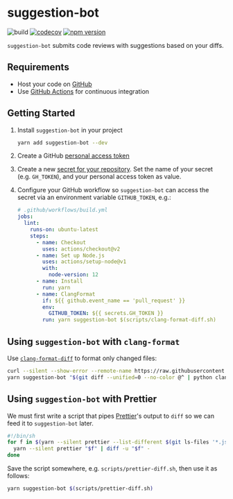 # suggestion-bot

![build](https://github.com/tido64/suggestion-bot/workflows/build/badge.svg)
[![codecov](https://codecov.io/gh/tido64/suggestion-bot/branch/master/graph/badge.svg)](https://codecov.io/gh/tido64/suggestion-bot)
[![npm version](https://badgen.net/npm/v/suggestion-bot)](https://www.npmjs.com/package/suggestion-bot)

`suggestion-bot` submits code reviews with suggestions based on your diffs.

## Requirements

- Host your code on [GitHub](https://github.com/)
- Use [GitHub Actions](https://github.com/features/actions) for continuous
  integration

## Getting Started

1. Install `suggestion-bot` in your project

   ```sh
   yarn add suggestion-bot --dev
   ```

2. Create a GitHub
   [personal access token](https://docs.github.com/en/github/authenticating-to-github/creating-a-personal-access-token)

3. Create a new
   [secret for your repository](https://docs.github.com/en/actions/configuring-and-managing-workflows/creating-and-storing-encrypted-secrets#creating-encrypted-secrets-for-a-repository).
   Set the name of your secret (e.g. `GH_TOKEN`), and your personal access token
   as value.

4. Configure your GitHub workflow so `suggestion-bot` can access the secret via
   an environment variable `GITHUB_TOKEN`, e.g.:

   ```yaml
   # .github/workflows/build.yml
   jobs:
     lint:
       runs-on: ubuntu-latest
       steps:
         - name: Checkout
           uses: actions/checkout@v2
         - name: Set up Node.js
           uses: actions/setup-node@v1
           with:
             node-version: 12
         - name: Install
           run: yarn
         - name: ClangFormat
           if: ${{ github.event_name == 'pull_request' }}
           env:
             GITHUB_TOKEN: ${{ secrets.GH_TOKEN }}
           run: yarn suggestion-bot $(scripts/clang-format-diff.sh)
   ```

## Using `suggestion-bot` with `clang-format`

Use
[`clang-format-diff`](https://clang.llvm.org/docs/ClangFormat.html#script-for-patch-reformatting)
to format only changed files:

```sh
curl --silent --show-error --remote-name https://raw.githubusercontent.com/llvm/llvm-project/release/10.x/clang/tools/clang-format/clang-format-diff.py
yarn suggestion-bot "$(git diff --unified=0 --no-color @^ | python clang-format-diff.py -p1 -sort-includes)"
```

## Using `suggestion-bot` with Prettier

We must first write a script that pipes [Prettier](https://prettier.io/)'s
output to `diff` so we can feed it to `suggestion-bot` later.

```sh
#!/bin/sh
for f in $(yarn --silent prettier --list-different $(git ls-files '*.js')); do
  yarn --silent prettier "$f" | diff -u "$f" -
done
```

Save the script somewhere, e.g. `scripts/prettier-diff.sh`, then use it as
follows:

```sh
yarn suggestion-bot $(scripts/prettier-diff.sh)
```
